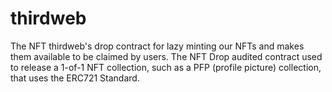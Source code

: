 # thirdweb
The NFT thirdweb's drop contract for lazy minting our NFTs and makes them available to be claimed by users.
The NFT Drop audited contract used to release a 1-of-1 NFT collection, such as a PFP (profile picture) collection, that uses the ERC721 Standard. 
